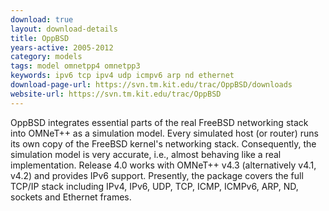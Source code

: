 ```yaml
---
download: true
layout: download-details
title: OppBSD
years-active: 2005-2012
category: models
tags: model omnetpp4 omnetpp3
keywords: ipv6 tcp ipv4 udp icmpv6 arp nd ethernet
download-page-url: https://svn.tm.kit.edu/trac/OppBSD/downloads
website-url: https://svn.tm.kit.edu/trac/OppBSD
---
```


OppBSD integrates essential parts of the real FreeBSD networking stack into
OMNeT++ as a simulation model. Every simulated host (or router) runs its own
copy of the FreeBSD kernel's networking stack. Consequently, the simulation
model is very accurate, i.e., almost behaving like a real implementation.
Release 4.0 works with OMNeT++ v4.3 (alternatively v4.1, v4.2) and provides IPv6
support. Presently, the package covers the full TCP/IP stack including IPv4,
IPv6, UDP, TCP, ICMP, ICMPv6, ARP, ND, sockets and Ethernet frames.
